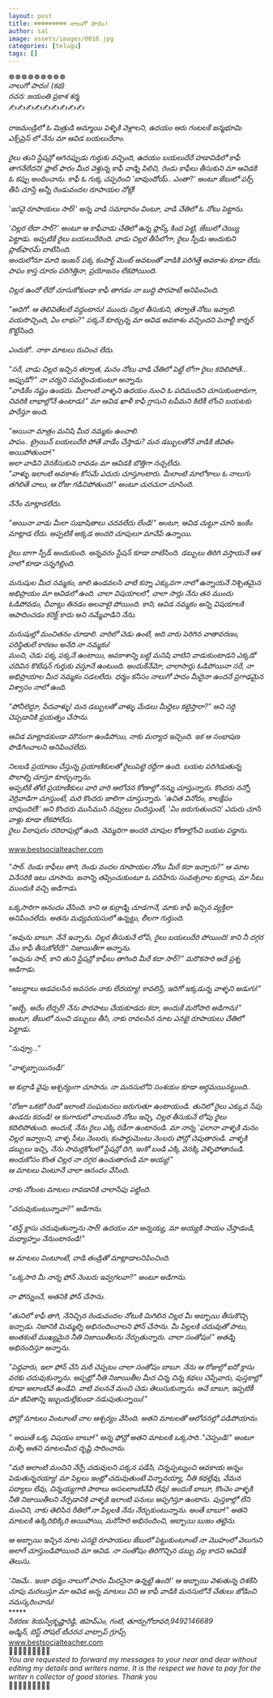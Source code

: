 ```yaml
---
layout: post
title: ☸️☸️☸️☸️☸️☸️☸️☸️☸️ నాలుగో పాదం!
author: sal
image: assets/images/0010.jpg
categories: [telugu]
tags: []
---
```

☸️☸️☸️☸️☸️☸️☸️☸️☸️  <br>
 *నాలుగో పాదం! (కథ)*  <br>
 *రచన: జయంతి ప్రకాశ శర్మ*  <br>
 ✍️✍️✍️✍️✍️✍️✍️✍️✍️  <br>
   <br>
 *రాజమండ్రిలో ఓ మిత్రుడి అమ్మాయి పెళ్ళికి వెళ్లాలని,  ఉదయం ఆరు గంటలకే జన్మభూమి ఎక్స్‌ప్రెస్ లో నేను మా ఆవిడ బయలుదేరాం.*  <br>
   <br>
 *రైలు తుని స్టేషన్లో ఆగినప్పుడు గుర్తుకు వచ్చింది, ఉదయం బయలుదేరే హడావిడిలో కాఫీ తాగనేలేదని!  ప్లాట్ ఫారం మీద వెళ్తున్న కాఫీ వాడ్ని పిలిచి, రెండు కాఫీలు తీసుకుని మా ఆవిడకి ఓ కప్పు అందించాను.  కాఫీ  ఓ గుక్క చప్పరించి 'బావుందోయ్.. ఎంతా?' అంటూ జేబులో పర్స్ తీసి చూస్తే అన్నీ  రెండువందల రూపాయల నోట్లే!*  <br>
 ​  <br>
 *'ఇరవై రూపాయలు సార్!' అన్న వాడి సమాధానం వింటూ, వాడి చేతిలో ఓ నోటు పెట్టాను.*  <br>
   <br>
 *'చిల్లర లేదా సార్?' అంటూ ఆ కాఫీవాడు చేతిలో ఉన్న ప్లాస్క్ కింద పెట్టి, జేబులో చెయ్యి పెట్టాడు.  అప్పటికే రైలు బయలుదేరింది. వాడు చిల్లర తీసేలోగా, రైలు స్పీడు అందుకుని ప్లాట్‌ఫారమ్ దాటేసింది.*  <br>
 *అందులోనూ మాది ఇంజన్ పక్క కంపార్ట్ మెంట్ అవటంతో వాడికి పరిగెత్తే అవకాశం కూడా లేదు.  పాపం కాస్త దూరం పరిగెత్తినా, ప్రయోజనం లేకపోయింది.*  <br>
   <br>
 *చిల్లర ఉందో లేదో చూసుకోకుండా కాఫీ తాగడం నా బుద్ది పొరపాటే అనిపించింది.*  <br>
   <br>
 *"అదిగో. ఆ  తెలివితేటలే వద్దంటాను! ముందు చిల్లర తీసుకుని,  తర్వాతే నోటు ఇవ్వాలి. వయసొచ్చింది, ఏం లాభం?" పక్కనే కూర్చున్న మా ఆవిడ అవకాశం వచ్చిందని పెనాల్టీ కార్నర్ కొట్టేసింది.*  <br>
 ​  <br>
 *ఎందుకో.. నాకా మాటలు రుచించ లేదు.*  <br>
 ​  <br>
 *"సరే, వాడు చిల్లర ఇచ్చిన తర్వాత, మనం నోటు వాడి చేతిలో పెట్టే లోగా రైలు కదిలిపోతే... అప్పుడో?" నా చర్యని సమర్ధించుకుంటూ అన్నాను.*  <br>
 *"వాడికేం నష్టం ఉండదు.  మీలాంటి వాళ్ళని ఉదయం నుంచి ఓ పదిమందిని చూసుకుంటారుగా, చివరికి లాభాల్లోనే ఉంటాడు!" మా ఆవిడ ఖాళీ కాఫీ గ్లాసుని టపీమని కిటికీ లోంచి బయటకు పారేస్తూ అంది.*  <br>
 ​  <br>
 *"అయినా మాత్రం మనిషి మీద నమ్మకం ఉంచాలి.*  <br>
 *పాపం.. ట్రైయిన్ బయలుదేరి పోతే వాడేం చేస్తాడు? మన డబ్బులతోనే వాడికి జీవితం అయిపోతుందా!"*  <br>
 *అలా వాడిని వెనకేసుకుని రావడం మా ఆవిడకి బొత్తిగా నచ్చలేదు.*  <br>
 *"వాళ్ళు ఇలాంటి అవకాశం కోసమే ఎదురు చూస్తూంటారు. మీలాంటి మాలోకాలు ఓ నాలుగు  తగిలితే చాలు, ఆ రోజు గడిచిపోతుంది!" అంటూ చురచురా చూసింది.*  <br>
 ​  <br>
 *నేనేం మాట్లాడలేదు.*  <br>
   <br>
 *"అయినా వాడు మీలా సుభాషితాలు చదవలేదు లేండి!" అంటూ, ఆవిడ చుట్టూ చూసి ఇంకేం మాట్లాడ లేదు.  అప్పటికే అక్కడ అందరి చూపులూ మావేపే ఉన్నాయి.*  <br>
 ​  <br>
 *రైలు బాగా స్పీడ్ అందుకుంది.  అన్నవరం స్టేషన్ కూడా దాటేసింది.   డబ్బులు తిరిగి వస్తాయనే ఆశ నాలో కూడా సన్నగిల్లింది.*  <br>
 ​  <br>
 *మనుషుల మీద నమ్మకం, జాలి ఉండవలసి వాటి కన్నా ఎక్కువగా నాలో ఉన్నాయనే  నిశ్చితమైన అభిప్రాయం మా ఆవిడలో ఉంది. చాలా విషయాలలో,  చాలా సార్లు నేను తన ముందు ఓడిపోవడం, చీవాట్లు తినడం అలవాటై పోయింది. కాని, ఆవిడ నమ్మకం అన్ని విషయాలకి ఆపాదించడం కరెక్ట్ కాదు అని నమ్మేవాడిని నేను.*  <br>
 ​  <br>
 *మనుషుల్లో మంచితనం చూడాలి.  వారిలో చెడు ఉంటే, అది వారు పెరిగిన వాతావరణం, పరిస్థితులే కారణం అనేది నా నమ్మకం!*  <br>
 *మంచి, చెడు పక్క పక్కనే ఉంటాయి, అవకాశాన్ని బట్టి మనిషి వాటిని వాడుకుంటాడని ఎక్కడో చదివిన కొటేషన్  గుర్తుకు వస్తూనే ఉంటుంది. అందుకేనేమో, చాలాసార్లు ఓడిపోయినా సరే, నా అభిప్రాయాల మీద నమ్మకం సడలలేదు. ధర్మం కనీసం నాలుగో పాదం మీదైనా ఉందనే ప్రగాఢమైన విశ్వాసం నాలో ఉంది.*  <br>
   <br>
 *"పోనీలెద్దూ, పేదవాళ్ళు! మన డబ్బులతో వాళ్ళు మేడలు మీద్దెలు కట్టెస్తారా?" అ‌ని సర్ది చెప్పడానికి ప్రయత్నం చేసాను.*  <br>
 ​  <br>
 *ఆవిడ మాట్లాడకుండా మౌనంగా ఉండిపోయి, నాకు మర్యాద ఇచ్చింది. ఇక ఆ సంభాషణ పొడిగించాలని అనిపించలేదు.*  <br>
 ​  <br>
 *నిలబడి ప్రయాణం చేస్తున్న ప్రయాణికులతో రైలుపెట్టె రద్దీగా ఉంది. బయట పరిగెడుతున్న పొలాల్ని  చూస్తూ కూర్చున్నాను.*  <br>
 *అప్పటికే తోటి ప్రయాణీకులు వారి వారి ఆలోచన కోణాల్లో నన్ను చూస్తున్నారు. కొందరు నన్నో వెర్రివాడిగా చూస్తుంటే, మరి కొందరు జాలిగా చూస్తున్నారు.* *'ఉచిత వినోదం, కాలక్షేపం బావుందిలే!' అని కొందరు ముసిముసి నవ్వులు చిందిస్తుంటే, 'ఏం జరుగుతుందని' ఎదురు చూసే వాళ్లు కూడా లేకపోలేదు.*  <br>
 *రైలు పిఠాపురం దరిదాపుల్లో ఉంది. నెమ్మదిగా అందరి చూపుల కోణాల్లోంచి బయట పడ్డాను.*  <br>
   <br>
 www.bestsocialteacher.com  <br>
   <br>
 *"సార్. రెండు కాఫీలు తాగి, రెండు వందల రూపాయల నోటు మీరే కదా ఇచ్చారు?"  ఆ మాట వినేసరికి ఇటు చూసాను.  జనాన్ని తప్పించుకుంటూ ఓ పదిహేను సంవత్సరాల కుర్రాడు, మా సీటు ముందుకి వచ్చి అడిగాడు.*  <br>
 ​  <br>
 *ఒక్కసారిగా ఆనందం వేసింది. కాని ఆ కుర్రాడ్ని చూడగానే, మాకు కాఫీ ఇచ్చిన వ్యక్తిలా అనిపించలేదు. అతను మధ్యవయసులో ఉన్నట్టు, లీలగా గుర్తుంది.*  <br>
 ​  <br>
 *"అవును బాబూ. నేనే ఇచ్చాను. చిల్లర తీసుకునే లోపే, రైలు బయలుదేరి పోయింది! కాని నీ దగ్గర మేం కాఫీ తీసుకోలేదే!"* *నిజాయితీగా అన్నాను.*  <br>
 *"అవును సార్, కాని తుని స్టేషన్లో కాఫీలు తాగింది మీరే కదా సార్?"* *మరొకసారి అదే ప్రశ్న అడిగాడు.*  <br>
 ​  <br>
 *"అబద్దాలు ఆడవలసిన అవసరం నాకు లేదయ్యా! కావలిస్తే, ఇదిగో ఇక్కడున్న వాళ్ళని అడుగు!"*  <br>
 ​  <br>
 *"అబ్బే. అదేం లేద్సర్! నేను పొరపాటు చేయకూడదు కదా, అందుకే మరోసారి అడిగాను!"  అంటూ, జేబులో నుంచి డబ్బులు తీసి, నాకు రావలసిన నూట ఎనభై రూపాయలు చేతిలో పెట్టాడు.*  <br>
 ​  <br>
 *"నువ్వూ..."*  <br>
 ​  <br>
 *"వాళ్ళబ్బాయినండీ!'*  <br>
 ​  <br>
 *ఆ కుర్రాడి వైపు ఆశ్చర్యంగా చూసాను. నా మనసులోని సంశయం కూడా అర్ధమయినట్టుంది..*  <br>
 ​  <br>
 *"రోజూ ఒకటో రెండో ఇలాంటి సంఘటనలు జరుగుతూ ఉంటాయండి.‌ తునిలో రైలు ఎక్కువ సేపు ఉండదు కదండి! ఆ కంగారులో చాలమంది నోటు ఇచ్చి, చిల్లర తీసుకునే లోపు రైలు కదిలిపోతుంది.  అందుకే, నేను రైలు ఎక్కి రడీగా ఉంటానండి. మా నాన్న 'ఫలానా వాళ్ళకి మనం చిల్లర ఇవ్వాలని, వాళ్ళ సీటు నెంబరు, కంపార్టుమెంటు నెంబరు పోన్లో చెపుతారండి.* *వాళ్ళకి డబ్బులు ఇచ్చి, నేను సామర్లకోటలో  స్టేషన్లో దిగి, ఇంకో బండి ఎక్కి వెనక్కి వెళ్ళిపోతానండి.* *అందుకోసం కొంత చిల్లర నా దగ్గర ఉంచుతారండి మా అయ్య!"*  <br>
 *ఆ మాటలు వింటూనే చాలా ఆనందం వేసింది.*  <br>
 ​  <br>
 *నాకు నోటంట మాటలు రావడానికి చాలాసేపు పట్టింది.*  <br>
 ​  <br>
 *"చదువుకుంటున్నావా?" అడిగాను.*  <br>
 ​  <br>
 *"టెన్త్ క్లాసు చదువుతున్నాను సార్! ఉదయం మా అన్నయ్య, మా అయ్యకి సాయం చేస్తాడండి, మధ్యాహ్నం నేనుంటానండి!"*  <br>
 ​  <br>
 *ఆ మాటలు వింటూంటే, వాడి తండ్రితో మాట్లాడాలనిపించింది.*  <br>
 ​  <br>
 *"ఒక్కసారి మీ నాన్న ఫోన్ నెంబరు ఇవ్వగలవా?"  అంటూ అడిగాను.*  <br>
 ​  <br>
 *నా ఫోన్నుంచే, అతనికి ఫోన్ చేసాను.*  <br>
 ​  <br>
 *"తునిలో కాఫీ తాగి, నేనిచ్చిన రెండువందల నోటుకి మిగిలిన చిల్లర మీ అబ్బాయి తీసుకొచ్చి ఇచ్చాడు.  నిజానికి మిమ్మల్ని అభినందించాలని ఫోన్ చేసాను. మీ పిల్లలకి చదువుతో పాటు, అంతకంటే ముఖ్యమైన నీతి నిజాయితీలను నేర్పుతున్నారు.  చాలా సంతోషం!" అతడ్ని అభినందిస్తూ అన్నాను.*  <br>
 ​  <br>
 *"పెద్దవారు, ఇలా ఫోన్ చేసి మరీ చెప్పటం చాలా సంతోషం బాబూ. నేను ఆ రోజుల్లో ఐదో క్లాసు వరకు చదువుకున్నాను. అప్పట్లో  నీతి నిజాయితీల మీద చిన్న చిన్న కథలు చెప్పేవారు, పుస్తకాల్లో కూడా అలాంటివే  ఉండేవి. వాటి వలననే మంచి చెడు తెలుసుకున్నాను.  అవే బాబూ, ఇప్పటికీ మా జీవితాన్ని ఇబ్బందుల్లేకుండా నడుపుతున్నాయి!"*  <br>
 ​  <br>
 *ఫోన్లో మాటలు వింటూంటే చాల ఆశ్చర్యం వేసింది.  అతని మాటలతో ఆలోచనల్లో పడిపోయాను.*  <br>
 ​  <br>
 *" అయితే ఒక్క విషయం బాబూ!" అన్న ఫోన్లో అతని మాటలకి ఒక్కసారి.."చెప్పండి!" అంటూ మళ్ళీ అతని మాటలమీద దృష్టి సారించాను.*  <br>
 ​  <br>
 *"మరి అలాంటి మంచిని నేర్పే చదువులని పక్కన పడేసి, చిన్నప్పట్నుంచి ఆవకాయ అన్నం పెడుతున్నరయ్యా! మా పిల్లలు ఇంట్లో చదువుతుంటే విన్నానయ్యా, నీతి కథల్లేవు, వేమన పద్యాలు లేవు, చిన్నయ్యగారి పాఠాలు అసలలాంటివేవీ లేవు!  అందుకే బాబూ, కొంచెం వాళ్ళకి నీతి నిజాయితీలని నేర్పడానికి వాళ్ళకి ఇలాంటి పనులు అప్పగిస్తూ ఉంటాను. పుస్తకాల్లో లేని మంచిని, నాకు తెలిసిన రీతిలో నా పిల్లలకి నేను నేర్పుకుంటున్నాను. అంతే బాబూ!" అతని మాటలకి ఉక్కిరిబిక్కిరి అయిపోయి, మరోసారి అభినందించి,  అబ్బాయి బుజం తట్టెను.*  <br>
   <br>
 *ఆ అబ్బాయి ఇచ్చిన నూట ఎనభై రూపాయలు జేబులో పెట్టుకుంటూంటే నా మొహంలో వెలుగుని అలాగే చూస్తుండిపోయింది మా ఆవిడ. నా సంతోషం తిరిగొచ్చిన డబ్బు వల్ల కాదని ఆవిడకీ తెలుసు.*  <br>
   <br>
 *‘నిజమే.. ఇంకా ధర్మం నాలుగో పాదం మీదనైనా ఉన్నట్టే ఉంది!’ ఆ అబ్బాయి వెళుతున్న దిశకేసి చూపు మరలుస్తూ మా ఆవిడ అన్న మాటలు విని ఆ కాఫీ వాడికి మనసులోనే చేతులు జోడించి నమస్కరించాను!*  <br>
 *****  <br>
 *సేకరణ: కెయస్వీ‌కృష్ణారెడ్డి, జిహెవ్ఎం, గంటి, తూర్పుగోదావరి,9492146689*  <br>
 *అడ్మిన్, బెస్ట్ సోషల్ టీచరచ వాట్సాప్ గ్రూప్స్*  <br>
 www.bestsocialteacher.com  <br>
 🤝🤝🤝🤝🤝🤝🤝🤝🤝  <br>
 _*You are requested to forward my messages to your near and dear without editing my details and writers name. It is the respect we have to pay for the writer n collector of good stories. Thank you*_  <br>
 🤝🤝🤝🤝🤝🤝🤝🤝🤝
